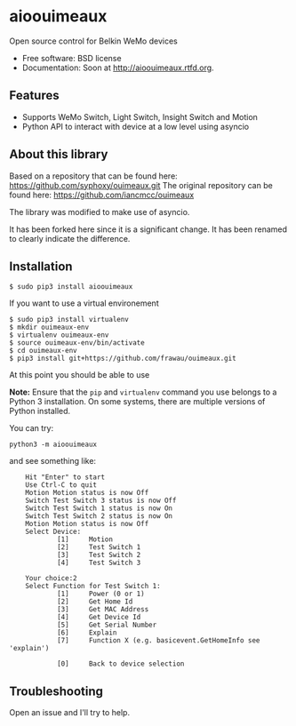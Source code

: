 # aioouimeaux

Open source control for Belkin WeMo devices

* Free software: BSD license
* Documentation: Soon at http://aioouimeaux.rtfd.org.

## Features

* Supports WeMo Switch, Light Switch, Insight Switch and Motion
* Python API to interact with device at a low level using asyncio

## About this library

Based on a repository that can be found here: https://github.com/syphoxy/ouimeaux.git
The original repository can be found here: https://github.com/iancmcc/ouimeaux

The library was modified to make use of asyncio.

It has been forked here since it is a significant change. It has been renamed to
clearly indicate the difference.

## Installation
```
$ sudo pip3 install aioouimeaux

```
If you want to use a virtual environement
```
$ sudo pip3 install virtualenv
$ mkdir ouimeaux-env
$ virtualenv ouimeaux-env
$ source ouimeaux-env/bin/activate
$ cd ouimeaux-env
$ pip3 install git+https://github.com/frawau/ouimeaux.git
```

At this point you should be able to use

**Note:** Ensure that the `pip` and `virtualenv` command you use belongs to a
Python 3 installation. On some systems, there are multiple versions of Python
installed.

You can try:
```
python3 -m aioouimeaux
```
and see something like:
```
    Hit "Enter" to start
    Use Ctrl-C to quit
    Motion Motion status is now Off
    Switch Test Switch 3 status is now Off
    Switch Test Switch 1 status is now On
    Switch Test Switch 2 status is now On
    Motion Motion status is now Off
    Select Device:
            [1]     Motion
            [2]     Test Switch 1
            [3]     Test Switch 2
            [4]     Test Switch 3

    Your choice:2
    Select Function for Test Switch 1:
            [1]     Power (0 or 1)
            [2]     Get Home Id
            [3]     Get MAC Address
            [4]     Get Device Id
            [5]     Get Serial Number
            [6]     Explain
            [7]     Function X (e.g. basicevent.GetHomeInfo see 'explain')

            [0]     Back to device selection

```

## Troubleshooting

Open an issue and I'll try to help.
